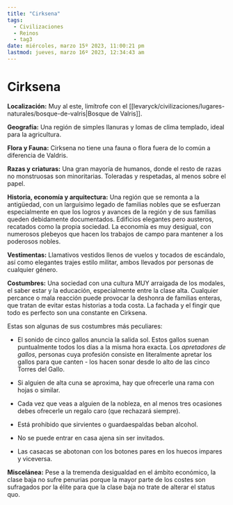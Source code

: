 ```yaml
---
title: "Cirksena"
tags:
  - Civilizaciones
  - Reinos
  - tag3
date: miércoles, marzo 15º 2023, 11:00:21 pm
lastmod: jueves, marzo 16º 2023, 12:34:43 am
---
```

# Cirksena

**Localización:** Muy al este, limítrofe con el [[levaryck/civilizaciones/lugares-naturales/bosque-de-valris|Bosque de Valris]].

**Geografía:** Una región de simples llanuras y lomas de clima templado, ideal para la agricultura.

**Flora y Fauna:** Cirksena no tiene una fauna o flora fuera de lo común a diferencia de Valdris.

**Razas y criaturas:** Una gran mayoría de humanos, donde el resto de razas no monstruosas son minoritarias. Toleradas y respetadas, al menos sobre el papel.

**Historia, economía y arquitectura:** Una región que se remonta a la antigüedad, con un larguísimo legado de familias nobles que se esfuerzan especialmente en que los logros y avances de la región y de sus familias queden debidamente documentados. Edificios elegantes pero austeros, recatados como la propia sociedad. La economía es muy desigual, con numerosos plebeyos que hacen los trabajos de campo para mantener a los poderosos nobles.

**Vestimentas:** Llamativos vestidos llenos de vuelos y tocados de escándalo, así como elegantes trajes estilo militar, ambos llevados por personas de cualquier género.

**Costumbres:** Una sociedad con una cultura MUY arraigada de los modales, el saber estar y la educación, especialmente entre la clase alta. Cualquier percance o mala reacción puede provocar la deshonra de familias enteras, que tratan de evitar estas historias a toda costa. La fachada y el fingir que todo es perfecto son una constante en Cirksena.

Estas son algunas de sus costumbres más peculiares:

-   El sonido de cinco gallos anuncia la salida sol. Estos gallos suenan puntualmente todos los días a la misma hora exacta. Los _apretadores de gallos_, personas cuya profesión consiste en literalmente apretar los gallos para que canten - los hacen sonar desde lo alto de las cinco Torres del Gallo.
    
-   Si alguien de alta cuna se aproxima, hay que ofrecerle una rama con hojas o similar.
    
-   Cada vez que veas a alguien de la nobleza, en al menos tres ocasiones debes ofrecerle un regalo caro (que rechazará siempre).
    
-   Está prohibido que sirvientes o guardaespaldas beban alcohol.
    
-   No se puede entrar en casa ajena sin ser invitados.
    
-   Las casacas se abotonan con los botones pares en los huecos impares y viceversa.
    

**Miscelánea:** Pese a la tremenda desigualdad en el ámbito económico, la clase baja no sufre penurias porque la mayor parte de los costes son sufragados por la élite para que la clase baja no trate de alterar el status quo.